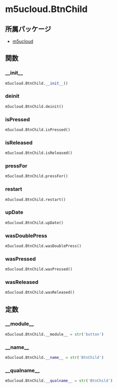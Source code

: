 # m5ucloud.BtnChild

## 所属パッケージ
- [m5ucloud](../../module/m5ucloud)

## 関数

### \_\_init\_\_
```python
m5ucloud.BtnChild.__init__()
```

### deinit
```python
m5ucloud.BtnChild.deinit()
```

### isPressed
```python
m5ucloud.BtnChild.isPressed()
```

### isReleased
```python
m5ucloud.BtnChild.isReleased()
```

### pressFor
```python
m5ucloud.BtnChild.pressFor()
```

### restart
```python
m5ucloud.BtnChild.restart()
```

### upDate
```python
m5ucloud.BtnChild.upDate()
```

### wasDoublePress
```python
m5ucloud.BtnChild.wasDoublePress()
```

### wasPressed
```python
m5ucloud.BtnChild.wasPressed()
```

### wasReleased
```python
m5ucloud.BtnChild.wasReleased()
```

## 定数

### \_\_module\_\_
```python
m5ucloud.BtnChild.__module__ = str('button')
```

### \_\_name\_\_
```python
m5ucloud.BtnChild.__name__ = str('BtnChild')
```

### \_\_qualname\_\_
```python
m5ucloud.BtnChild.__qualname__ = str('BtnChild')
```
